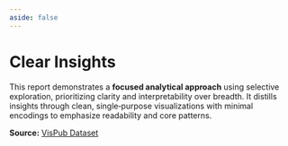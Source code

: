 ```yaml
---
aside: false
---
```


# Clear Insights

This report demonstrates a **focused analytical approach** using selective exploration, prioritizing clarity and interpretability over breadth. It distills insights through clean, single‑purpose visualizations with minimal encodings to emphasize readability and core patterns.

**Source:** [VisPub Dataset](https://raw.githubusercontent.com/visxgenai/challenge-2025/main/dataset.csv)

<ReportLink src="/reports/vispub-minimalistic/index.html" />

<ReportIframe
  src="/reports/vispub-minimalistic/index.html"
  height="1000px"
  title="VIS Publications Dataset Report" />
